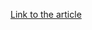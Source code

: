 [Link to the article](https://www.esentire.com/blog/guloader-targeting-the-financial-sector-using-a-tax-themed-phishing-lure)

